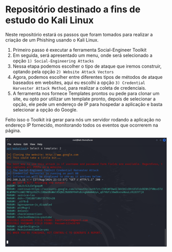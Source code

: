 # Repositório destinado a fins de estudo do Kali Linux

Neste repositório estará os passos que foram tomados para realizar a criação de um Phishing usando o Kali Linux.

1. Primeiro passo é executar a ferramenta Social-Engineer Toolkit
2. Em seguida, será apresentado um menu, onde será selecionado a opção `1) Social-Engineering Attacks`
3. Nessa etapa podemos escolher o tipo de ataque que iremos construir, optando pela opção `2) Website Attack Vectors`
4. Agora, podemos escolher entre diferentes tipos de métodos de ataque baseados em websites, aqui eu escolhi a opção `3) Credential Harvester Attack Method`, para realizar a coleta de credenciais.
5. A ferramenta nos fornece Templates prontos ou pede para clonar um site, eu opto por utilizar um template pronto, depois de selecionar a opção, ele pede um endereço de IP para hospedar a aplicação e basta selecionar a opção do Google.

Feito isso o Toolkit irá gerar para nós um servidor rodando a aplicação no endereço IP fornecido, monitorando todos os eventos que ocorrerem na página.

![Imagem mostrando a coleta de informações](setoolkit_harvesting_credentials.png)
